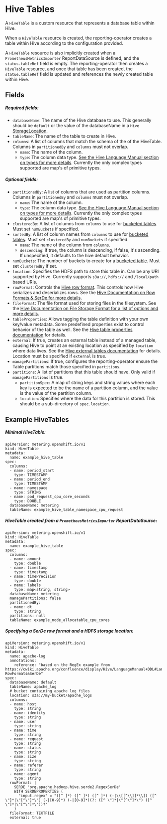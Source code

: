 # Hive Tables

A `HiveTable` is a custom resource that represents a database table within Hive.

When a `HiveTable` resource is created, the reporting-operator creates a table within Hive according to the configuration provided.

A `HiveTable` resource is also implicitly created when a `PrometheusMetricsImporter` ReportDataSource is defined, and the `status.tableRef` field is empty. The reporting-operator then creates a `HiveTable` resource, and once that table has been created, the `statue.tableRef` field is updated and references the newly created table within Hive.

## Fields
##### Required fields:
- `databaseName`: The name of the Hive database to use. This generally should be `default` or the value of the databaseName in a `Hive` [StorageLocation][storage-locations].
- `tableName`: The name of the table to create in Hive.
- `columns`: A list of columns that match the schema of the of the HiveTable. Columns in `partitionedBy` and `columns` must not overlap.
  - `name`: The name of the column.
  - `type`: The column data type. [See the Hive Language Manual section on types for more details][hiveTypes]. Currently the only complex types supported are map's of primitive types.
##### Optional fields:
- `partitionedBy`: A list of columns that are used as partition columns. Columns in `partitionedBy` and `columns` must not overlap.
  - `name`: The name of the column.
  - `type`: The column data type. [See the Hive Language Manual section on types for more details][hiveTypes]. Currently the only complex types supported are map's of primitive types.
- `clusteredBy`: A list of columns from `columns` to use for [bucketed tables][hiveBucketedTables]. Must set `numBuckets` if specified.
- `sortedBy`: A list of column names from `columns` to use for [bucketed tables][hiveBucketedTables]. Must set `clusteredBy` and `numBuckets` if specified.
  - `name`: The name of the column from `columns`.
  - `descending`: if true, the column is descending, if false, it's ascending. If unspecified, it defaults to the hive default behavior.
- `numBuckets`: The number of buckets to create for a [bucketed table][hiveBucketedTables]. Must set `clusteredBy` if set.
- `location`: Specifies the HDFS path to store this table in. Can be any URI supported by Hive. Currently supports `s3a://`, `hdfs://` and `/local/path` based URIs.
- `rowFormat`: Controls the [Hive row format][hiveRowFormat]. This controls how Hive serializes and deserializes rows. See the [Hive Documentation on Row Formats & SerDe for more details][hiveRowFormat].
- `fileFormat`: The file format used for storing files in the filesystem. See the [Hive Documentation on File Storage Format for a list of options and more details][hiveFileFormat].
- `tableProperties`: Allows tagging the table definition with your own key/value metadata. Some predefined properties exist to control behavior of the table as well. See the [Hive table properties documentation][hiveTableProperties] for details.
- `external`: If true, creates an external table instead of a managed table, causing Hive to point at an existing location as specified by `location` where data lives. See the [Hive external tables documentation][hiveExternalTable] for details. Location must be specified if `external` is true.
- `managePartitions`: If true, configures the reporting-operator ensure the Table partitions match those specified in `partitions`.
- `partitions`: A list of partitions that this table should have. Only valid if `managePartitions` is true.
  - `partitionSpec`: A map of string keys and string values where each key is expected to be the name of a partition column, and the value is the value of the partition column.
  - `location`: Specifies where the data for this partition is stored. This should be a sub-directory of `spec.location`.

## Example HiveTables
##### Minimal HiveTable:
```
apiVersion: metering.openshift.io/v1
kind: HiveTable
metadata:
  name: example_hive_table
spec:
  columns:
  - name: period_start
    type: TIMESTAMP
  - name: period_end
    type: TIMESTAMP
  - name: namespace
    type: STRING
  - name: pod_request_cpu_core_seconds
    type: DOUBLE
  databaseName: metering
  tableName: example_hive_table_namespace_cpu_request
```

##### HiveTable created from a `PrometheusMetricsImporter` ReportDataSource:
```
apiVersion: metering.openshift.io/v1
kind: HiveTable
metadata:
  name: example_hive_table
spec:
  columns:
  - name: amount
    type: double
  - name: timestamp
    type: timestamp
  - name: timePrecision
    type: double
  - name: labels
    type: map<string, string>
  databaseName: metering
  managePartitions: false
  partitionedBy:
  - name: dt
    type: string
  partitions: null
  tableName: example_node_allocatable_cpu_cores
```

##### Specifying a SerDe row format and a HDFS storage location:
```
apiVersion: metering.openshift.io/v1
kind: HiveTable
metadata:
  name: apache-log
  annotations:
    reference: "based on the RegEx example from https://cwiki.apache.org/confluence/display/Hive/LanguageManual+DDL#LanguageManualDDL-RowFormats&SerDe"
spec:
  databaseName: default
  tableName: apache_log
  # bucket containing apache log files
  location: s3a://my-bucket/apache_logs
  columns:
  - name: host
    type: string
  - name: identity
    type: string
  - name: user
    type: string
  - name: time
    type: string
  - name: request
    type: string
  - name: status
    type: string
  - name: size
    type: string
  - name: referer
    type: string
  - name: agent
    type: string
  rowFormat: |
    SERDE 'org.apache.hadoop.hive.serde2.RegexSerDe'
    WITH SERDEPROPERTIES (
      "input.regex" = "([^ ]*) ([^ ]*) ([^ ]*) (-|\\[[^\\]]*\\]) ([^ \"]*|\"[^\"]*\") (-|[0-9]*) (-|[0-9]*)(?: ([^ \"]*|\"[^\"]*\") ([^ \"]*|\"[^\"]*\"))?"
    )
  fileFormat: TEXTFILE
  external: true
```

[storage-locations]: storagelocations.md
[hiveFileFormat]: https://cwiki.apache.org/confluence/display/Hive/LanguageManual+DDL#LanguageManualDDL-StorageFormatsStorageFormatsRowFormat,StorageFormat,andSerDe
[hiveRowFormat]: https://cwiki.apache.org/confluence/display/Hive/LanguageManual+DDL#LanguageManualDDL-RowFormats&SerDe
[hiveBucketedTables]: https://cwiki.apache.org/confluence/display/Hive/LanguageManual+DDL+BucketedTables
[hiveTypes]: https://cwiki.apache.org/confluence/display/Hive/LanguageManual+Types
[hiveTableProperties]: https://cwiki.apache.org/confluence/display/Hive/LanguageManual+DDL#LanguageManualDDL-listTableProperties
[hiveExternalTable]: https://cwiki.apache.org/confluence/display/Hive/LanguageManual+DDL#LanguageManualDDL-ExternalTables
